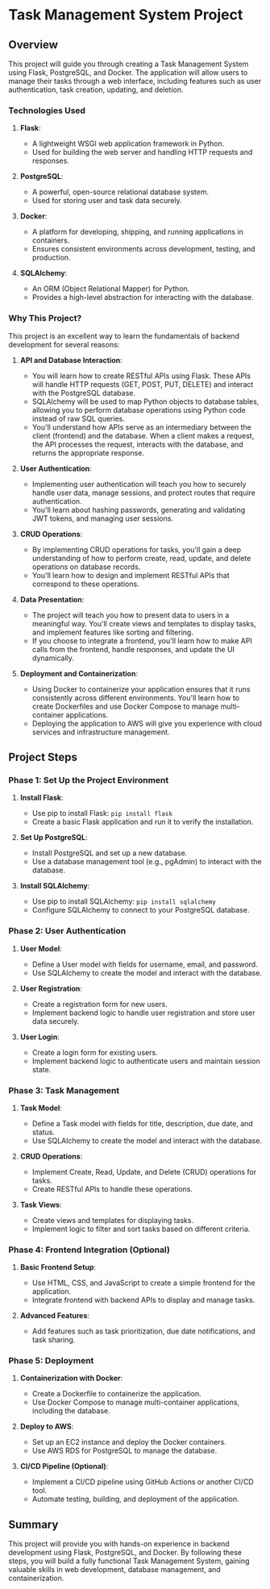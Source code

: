 # Task Management System Project

## Overview

This project will guide you through creating a Task Management System using Flask, PostgreSQL, and Docker. The application will allow users to manage their tasks through a web interface, including features such as user authentication, task creation, updating, and deletion.

### Technologies Used

1. **Flask**:
    - A lightweight WSGI web application framework in Python.
    - Used for building the web server and handling HTTP requests and responses.

2. **PostgreSQL**:
    - A powerful, open-source relational database system.
    - Used for storing user and task data securely.

3. **Docker**:
    - A platform for developing, shipping, and running applications in containers.
    - Ensures consistent environments across development, testing, and production.

4. **SQLAlchemy**:
    - An ORM (Object Relational Mapper) for Python.
    - Provides a high-level abstraction for interacting with the database.

### Why This Project?

This project is an excellent way to learn the fundamentals of backend development for several reasons:

1. **API and Database Interaction**:
    - You will learn how to create RESTful APIs using Flask. These APIs will handle HTTP requests (GET, POST, PUT, DELETE) and interact with the PostgreSQL database.
    - SQLAlchemy will be used to map Python objects to database tables, allowing you to perform database operations using Python code instead of raw SQL queries.
    - You'll understand how APIs serve as an intermediary between the client (frontend) and the database. When a client makes a request, the API processes the request, interacts with the database, and returns the appropriate response.

2. **User Authentication**:
    - Implementing user authentication will teach you how to securely handle user data, manage sessions, and protect routes that require authentication.
    - You'll learn about hashing passwords, generating and validating JWT tokens, and managing user sessions.

3. **CRUD Operations**:
    - By implementing CRUD operations for tasks, you'll gain a deep understanding of how to perform create, read, update, and delete operations on database records.
    - You'll learn how to design and implement RESTful APIs that correspond to these operations.

4. **Data Presentation**:
    - The project will teach you how to present data to users in a meaningful way. You'll create views and templates to display tasks, and implement features like sorting and filtering.
    - If you choose to integrate a frontend, you'll learn how to make API calls from the frontend, handle responses, and update the UI dynamically.

5. **Deployment and Containerization**:
    - Using Docker to containerize your application ensures that it runs consistently across different environments. You'll learn how to create Dockerfiles and use Docker Compose to manage multi-container applications.
    - Deploying the application to AWS will give you experience with cloud services and infrastructure management.

## Project Steps

### Phase 1: Set Up the Project Environment

1. **Install Flask**:
    - Use pip to install Flask: `pip install flask`
    - Create a basic Flask application and run it to verify the installation.

2. **Set Up PostgreSQL**:
    - Install PostgreSQL and set up a new database.
    - Use a database management tool (e.g., pgAdmin) to interact with the database.

3. **Install SQLAlchemy**:
    - Use pip to install SQLAlchemy: `pip install sqlalchemy`
    - Configure SQLAlchemy to connect to your PostgreSQL database.

### Phase 2: User Authentication

1. **User Model**:
    - Define a User model with fields for username, email, and password.
    - Use SQLAlchemy to create the model and interact with the database.

2. **User Registration**:
    - Create a registration form for new users.
    - Implement backend logic to handle user registration and store user data securely.

3. **User Login**:
    - Create a login form for existing users.
    - Implement backend logic to authenticate users and maintain session state.

### Phase 3: Task Management

1. **Task Model**:
    - Define a Task model with fields for title, description, due date, and status.
    - Use SQLAlchemy to create the model and interact with the database.

2. **CRUD Operations**:
    - Implement Create, Read, Update, and Delete (CRUD) operations for tasks.
    - Create RESTful APIs to handle these operations.

3. **Task Views**:
    - Create views and templates for displaying tasks.
    - Implement logic to filter and sort tasks based on different criteria.

### Phase 4: Frontend Integration (Optional)

1. **Basic Frontend Setup**:
    - Use HTML, CSS, and JavaScript to create a simple frontend for the application.
    - Integrate frontend with backend APIs to display and manage tasks.

2. **Advanced Features**:
    - Add features such as task prioritization, due date notifications, and task sharing.

### Phase 5: Deployment

1. **Containerization with Docker**:
    - Create a Dockerfile to containerize the application.
    - Use Docker Compose to manage multi-container applications, including the database.

2. **Deploy to AWS**:
    - Set up an EC2 instance and deploy the Docker containers.
    - Use AWS RDS for PostgreSQL to manage the database.

3. **CI/CD Pipeline (Optional)**:
    - Implement a CI/CD pipeline using GitHub Actions or another CI/CD tool.
    - Automate testing, building, and deployment of the application.

## Summary

This project will provide you with hands-on experience in backend development using Flask, PostgreSQL, and Docker. By following these steps, you will build a fully functional Task Management System, gaining valuable skills in web development, database management, and containerization.